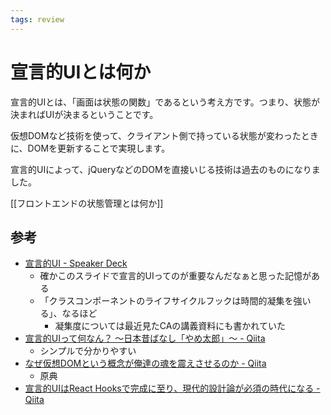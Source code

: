 ```yaml
---
tags: review
---
```


# 宣言的UIとは何か

宣言的UIとは、「画面は状態の関数」であるという考え方です。つまり、状態が決まればUIが決まるということです。

仮想DOMなど技術を使って、クライアント側で持っている状態が変わったときに、DOMを更新することで実現します。

宣言的UIによって、jQueryなどのDOMを直接いじる技術は過去のものになりました。

[[フロントエンドの状態管理とは何か]]

## 参考

- [宣言的UI - Speaker Deck](https://speakerdeck.com/sonatard/xuan-yan-de-ui)
	- 確かこのスライドで宣言的UIってのが重要なんだなぁと思った記憶がある
	- 「クラスコンポーネントのライフサイクルフックは時間的凝集を強いる」、なるほど
		- 凝集度については最近見たCAの講義資料にも書かれていた
- [宣言的UIって何なん？ 〜日本昔ばなし「やめ太郎」〜 - Qiita](https://qiita.com/Yametaro/items/3c27305072464e1d6230)
	- シンプルで分かりやすい
- [なぜ仮想DOMという概念が俺達の魂を震えさせるのか - Qiita](https://qiita.com/mizchi/items/4d25bc26def1719d52e6)
	- 原典
- [宣言的UIはReact Hooksで完成に至り、現代的設計論が必須の時代になる - Qiita](https://qiita.com/erukiti/items/fb7bcbd9d79696579d06)

